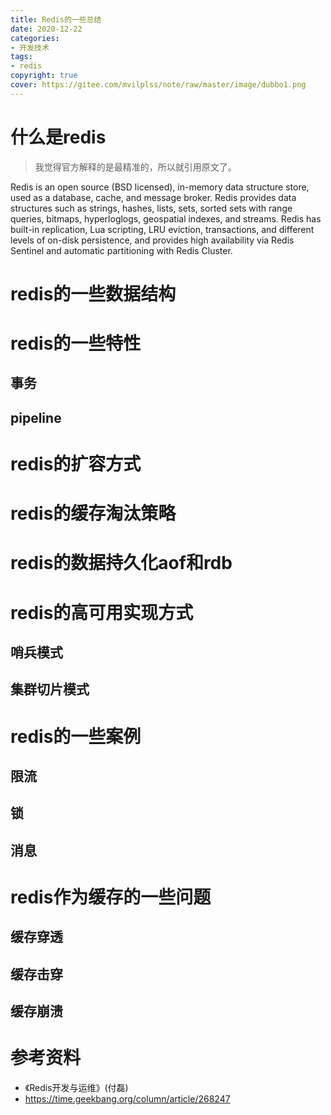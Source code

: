 ```yaml
---
title: Redis的一些总结
date: 2020-12-22
categories:
- 开发技术
tags:
- redis 
copyright: true
cover: https://gitee.com/mvilplss/note/raw/master/image/dubbo1.png
---
```

# 什么是redis
> 我觉得官方解释的是最精准的，所以就引用原文了。

Redis is an open source (BSD licensed), in-memory data structure store, used as a database, cache, and message broker. Redis provides data structures such as strings, hashes, lists, sets, sorted sets with range queries, bitmaps, hyperloglogs, geospatial indexes, and streams. Redis has built-in replication, Lua scripting, LRU eviction, transactions, and different levels of on-disk persistence, and provides high availability via Redis Sentinel and automatic partitioning with Redis Cluster.

# redis的一些数据结构


# redis的一些特性

## 事务

## pipeline

# redis的扩容方式

# redis的缓存淘汰策略

# redis的数据持久化aof和rdb

# redis的高可用实现方式

## 哨兵模式

## 集群切片模式

# redis的一些案例
## 限流

## 锁

## 消息

# redis作为缓存的一些问题
## 缓存穿透

## 缓存击穿

## 缓存崩溃

# 参考资料
- 《Redis开发与运维》(付磊)
- https://time.geekbang.org/column/article/268247
